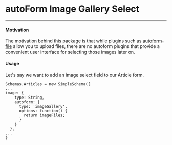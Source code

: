 # autoForm Image Gallery Select
---

#### Motivation
The motivation behind this package is that while plugins such as [autoform-file](https://github.com/yogiben/meteor-autoform-file) allow you to upload files, there are no autoform plugins that provide a convenient user interface for selecting those images later on.

#### Usage
Let's say we want to add an image select field to our Article form.
```
Schemas.Articles = new SimpleSchema({
...
image: {
    type: String,
    autoform: {
      type: 'imageGallery',
      options: function() {
        return imageFiles;
      }
    }
  },
...
}
```
